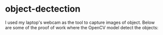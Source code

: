 # object-dectection

I used my laptop's webcam as the tool to capture images of object. Below are some of the proof of work where the OpenCV model detect the objects: 
